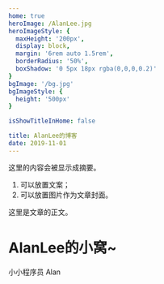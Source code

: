 ```yaml
---
home: true
heroImage: /AlanLee.jpg
heroImageStyle: {
  maxHeight: '200px',
  display: block,
  margin: '6rem auto 1.5rem',
  borderRadius: '50%',
  boxShadow: '0 5px 18px rgba(0,0,0,0.2)'
}
bgImage: '/bg.jpg'
bgImageStyle: {
  height: '500px'
}

isShowTitleInHome: false

title: AlanLee的博客
date: 2019-11-01
---
```


这里的内容会被显示成摘要。

1. 可以放置文案；
2. 可以放置图片作为文章封面。

<!-- more -->

这里是文章的正文。

# AlanLee的小窝~
小小程序员 Alan
